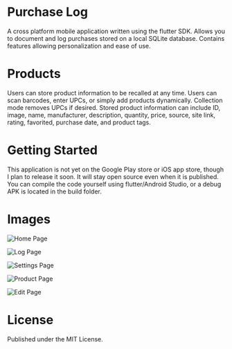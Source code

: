 # Purchase Log

A cross platform mobile application written using the flutter SDK. Allows you to document and log purchases stored on a local SQLite database. Contains features allowing personalization and ease of use. 

# Products
Users can store product information to be recalled at any time. Users can scan barcodes, enter UPCs, or simply add products dynamically. Collection mode removes UPCs if desired. Stored product information can include ID, image, name, manufacturer, description, quantity, price, source, site link, rating, favorited, purchase date, and product tags. 

# Getting Started

This application is not yet on the Google Play store or iOS app store, though I plan to release it soon. It will stay open source even when it is published. You can compile the code yourself using flutter/Android Studio, or a debug APK is located in the build folder.

# Images

![Home Page](screenshots/home.png)

![Log Page](screenshots/log.png)

![Settings Page](screenshots/settings.png)

![Product Page](screenshots/product.png)

![Edit Page](screenshots/edit.png)

# License
Published under the MIT License.
